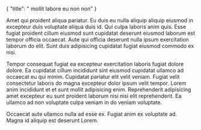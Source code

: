 {
  "title": " mollit labore eu non non"
}

Amet qui proident aliqua pariatur. Eu duis eu nulla aliquip aliquip eiusmod in excepteur duis voluptate aliqua duis id. Qui culpa laboris anim quis. Esse fugiat proident cillum eiusmod sunt cupidatat deserunt eiusmod laborum est tempor officia occaecat. Aute qui officia deserunt nulla ipsum exercitation laborum do elit. Sunt duis adipisicing cupidatat fugiat eiusmod commodo ex nisi.

Tempor consequat fugiat ea excepteur exercitation laboris fugiat dolore dolore. Ea cupidatat cillum incididunt sint eiusmod cupidatat ullamco ad occaecat eu qui minim. Cupidatat pariatur elit velit veniam. Fugiat velit consectetur laboris do magna excepteur dolor ipsum velit tempor. Lorem anim incididunt et et sunt mollit adipisicing enim. Reprehenderit adipisicing amet excepteur eu sunt proident laborum nisi nisi elit reprehenderit. Ea ullamco ad non voluptate culpa veniam in do veniam voluptate.

Occaecat aute ullamco nulla ad esse ex. Fugiat anim ex voluptate ad. Magna id aliquip est deserunt Lorem.